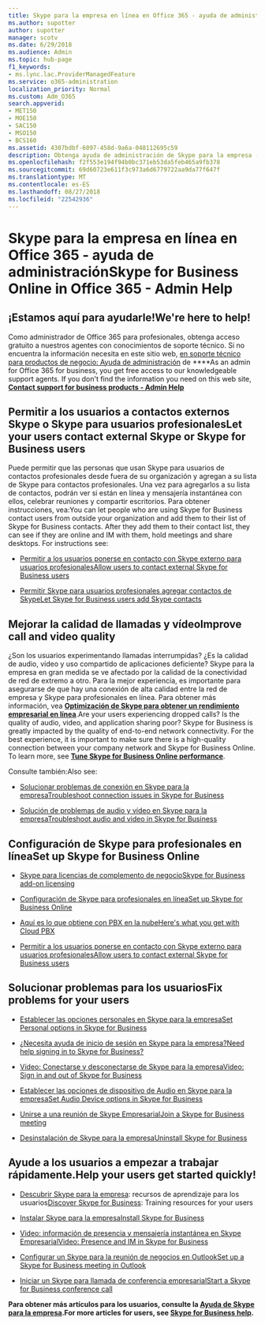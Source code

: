 ```yaml
---
title: Skype para la empresa en línea en Office 365 - ayuda de administración
ms.author: supotter
author: supotter
manager: scotv
ms.date: 6/29/2018
ms.audience: Admin
ms.topic: hub-page
f1_keywords:
- ms.lync.lac.ProviderManagedFeature
ms.service: o365-administration
localization_priority: Normal
ms.custom: Adm_O365
search.appverid:
- MET150
- MOE150
- SAC150
- MSO150
- BCS160
ms.assetid: 4307bdbf-6097-458d-9a6a-048112695c59
description: Obtenga ayuda de administración de Skype para la empresa - configurar Skype para profesionales, su red, reuniones y mensajería instantánea y el acceso de usuarios externo. establecer la configuración, solucionar problemas y ver informes de uso.
ms.openlocfilehash: f2f553e194f94b0bc371eb53da5feb465a9fb378
ms.sourcegitcommit: 69d60723e611f3c973a6d6779722aa9da77f647f
ms.translationtype: MT
ms.contentlocale: es-ES
ms.lasthandoff: 08/27/2018
ms.locfileid: "22542936"
---
```

# <a name="skype-for-business-online-in-office-365---admin-help"></a><span data-ttu-id="f3038-104">Skype para la empresa en línea en Office 365 - ayuda de administración</span><span class="sxs-lookup"><span data-stu-id="f3038-104">Skype for Business Online in Office 365 - Admin Help</span></span>

## <a name="were-here-to-help"></a><span data-ttu-id="f3038-105">¡Estamos aquí para ayudarle!</span><span class="sxs-lookup"><span data-stu-id="f3038-105">We're here to help!</span></span>

<span data-ttu-id="f3038-p102">Como administrador de Office 365 para profesionales, obtenga acceso gratuito a nuestros agentes con conocimientos de soporte técnico. Si no encuentra la información necesita en este sitio web, [en soporte técnico para productos de negocio: Ayuda de administración](https://support.office.com/article/32a17ca7-6fa0-4870-8a8d-e25ba4ccfd4b) de ****</span><span class="sxs-lookup"><span data-stu-id="f3038-p102">As an admin for Office 365 for business, you get free access to our knowledgeable support agents. If you don't find the information you need on this web site, **[Contact support for business products - Admin Help](https://support.office.com/article/32a17ca7-6fa0-4870-8a8d-e25ba4ccfd4b)**</span></span>
  
## <a name="let-your-users-contact-external-skype-or-skype-for-business-users"></a><span data-ttu-id="f3038-108">Permitir a los usuarios a contactos externos Skype o Skype para usuarios profesionales</span><span class="sxs-lookup"><span data-stu-id="f3038-108">Let your users contact external Skype or Skype for Business users</span></span>

<span data-ttu-id="f3038-p103">Puede permitir que las personas que usan Skype para usuarios de contactos profesionales desde fuera de su organización y agregan a su lista de Skype para contactos profesionales. Una vez para agregarlos a su lista de contactos, podrán ver si están en línea y mensajería instantánea con ellos, celebrar reuniones y compartir escritorios. Para obtener instrucciones, vea:</span><span class="sxs-lookup"><span data-stu-id="f3038-p103">You can let people who are using Skype for Business contact users from outside your organization and add them to their list of Skype for Business contacts. After they add them to their contact list, they can see if they are online and IM with them, hold meetings and share desktops. For instructions see:</span></span>
  
- [<span data-ttu-id="f3038-112">Permitir a los usuarios ponerse en contacto con Skype externo para usuarios profesionales</span><span class="sxs-lookup"><span data-stu-id="f3038-112">Allow users to contact external Skype for Business users</span></span>](https://support.office.com/article/b414873a-0059-4cd5-aea1-e5d0857dbc94)
    
- [<span data-ttu-id="f3038-113">Permitir Skype para usuarios profesionales agregar contactos de Skype</span><span class="sxs-lookup"><span data-stu-id="f3038-113">Let Skype for Business users add Skype contacts</span></span>](https://support.office.com/article/08666236-1894-42ae-8846-e49232bbc460)
    
## <a name="improve-call-and-video-quality"></a><span data-ttu-id="f3038-114">Mejorar la calidad de llamadas y vídeo</span><span class="sxs-lookup"><span data-stu-id="f3038-114">Improve call and video quality</span></span>

<span data-ttu-id="f3038-p104">¿Son los usuarios experimentando llamadas interrumpidas? ¿Es la calidad de audio, vídeo y uso compartido de aplicaciones deficiente? Skype para la empresa en gran medida se ve afectado por la calidad de la conectividad de red de extremo a otro. Para la mejor experiencia, es importante para asegurarse de que hay una conexión de alta calidad entre la red de empresa y Skype para profesionales en línea. Para obtener más información, vea **[Optimización de Skype para obtener un rendimiento empresarial en línea](tune-skype-for-business-online-performance.md)**.</span><span class="sxs-lookup"><span data-stu-id="f3038-p104">Are your users experiencing dropped calls? Is the quality of audio, video, and application sharing poor? Skype for Business is greatly impacted by the quality of end-to-end network connectivity. For the best experience, it is important to make sure there is a high-quality connection between your company network and Skype for Business Online. To learn more, see **[Tune Skype for Business Online performance](tune-skype-for-business-online-performance.md)**.</span></span> 
  
<span data-ttu-id="f3038-120">Consulte también:</span><span class="sxs-lookup"><span data-stu-id="f3038-120">Also see:</span></span>
  
- [<span data-ttu-id="f3038-121">Solucionar problemas de conexión en Skype para la empresa</span><span class="sxs-lookup"><span data-stu-id="f3038-121">Troubleshoot connection issues in Skype for Business</span></span>](https://support.office.com/article/ca302828-783f-425c-bbe2-356348583771)
    
- [<span data-ttu-id="f3038-122">Solución de problemas de audio y vídeo en Skype para la empresa</span><span class="sxs-lookup"><span data-stu-id="f3038-122">Troubleshoot audio and video in Skype for Business</span></span>](https://support.office.com/article/62777bc6-c52b-47ae-84ba-a8905c3b71dc)
    
## <a name="set-up-skype-for-business-online"></a><span data-ttu-id="f3038-123">Configuración de Skype para profesionales en línea</span><span class="sxs-lookup"><span data-stu-id="f3038-123">Set up Skype for Business Online</span></span>

- [<span data-ttu-id="f3038-124">Skype para licencias de complemento de negocio</span><span class="sxs-lookup"><span data-stu-id="f3038-124">Skype for Business add-on licensing</span></span>](https://support.office.com/article/3ed752b1-5983-43f9-bcfd-760619ab40a7)
    
- [<span data-ttu-id="f3038-125">Configuración de Skype para profesionales en línea</span><span class="sxs-lookup"><span data-stu-id="f3038-125">Set up Skype for Business Online</span></span>](https://support.office.com/article/40296968-e779-4259-980b-c2de1c044c6e)
    
- [<span data-ttu-id="f3038-126">Aquí es lo que obtiene con PBX en la nube</span><span class="sxs-lookup"><span data-stu-id="f3038-126">Here's what you get with Cloud PBX</span></span>](https://support.office.com/article/bc9756d1-8a2f-42c4-98f6-afb17c29231c)
    
- [<span data-ttu-id="f3038-127">Permitir a los usuarios ponerse en contacto con Skype externo para usuarios profesionales</span><span class="sxs-lookup"><span data-stu-id="f3038-127">Allow users to contact external Skype for Business users</span></span>](https://support.office.com/article/b414873a-0059-4cd5-aea1-e5d0857dbc94)
    
## <a name="fix-problems-for-your-users"></a><span data-ttu-id="f3038-128">Solucionar problemas para los usuarios</span><span class="sxs-lookup"><span data-stu-id="f3038-128">Fix problems for your users</span></span>

- [<span data-ttu-id="f3038-129">Establecer las opciones personales en Skype para la empresa</span><span class="sxs-lookup"><span data-stu-id="f3038-129">Set Personal options in Skype for Business</span></span>](https://support.office.com/article/68bacc31-71d3-44c3-a4d4-64da78c447aa#bkmk-stop-automatic-startup)
    
- [<span data-ttu-id="f3038-130">¿Necesita ayuda de inicio de sesión en Skype para la empresa?</span><span class="sxs-lookup"><span data-stu-id="f3038-130">Need help signing in to Skype for Business?</span></span>](https://support.office.com/article/448b8ea7-5b33-444a-afd4-175fc9930d05)
    
- [<span data-ttu-id="f3038-131">Vídeo: Conectarse y desconectarse de Skype para la empresa</span><span class="sxs-lookup"><span data-stu-id="f3038-131">Video: Sign in and out of Skype for Business</span></span>](https://support.office.com/article/8abed4b3-ac48-493e-9d76-0e10140e9451)
    
- [<span data-ttu-id="f3038-132">Establecer las opciones de dispositivo de Audio en Skype para la empresa</span><span class="sxs-lookup"><span data-stu-id="f3038-132">Set Audio Device options in Skype for Business</span></span>](https://support.office.com/article/2533d929-9814-4349-8ae4-fca29246e2ff)
    
- [<span data-ttu-id="f3038-133">Unirse a una reunión de Skype Empresarial</span><span class="sxs-lookup"><span data-stu-id="f3038-133">Join a Skype for Business meeting</span></span>](https://support.office.com/article/3862be6d-758a-4064-a016-67c0febf3cd5)
    
- [<span data-ttu-id="f3038-134">Desinstalación de Skype para la empresa</span><span class="sxs-lookup"><span data-stu-id="f3038-134">Uninstall Skype for Business</span></span>](https://support.office.com/article/28C4A036-7F22-406C-B7F4-87894CBAF902)
    
## <a name="help-your-users-get-started-quickly"></a><span data-ttu-id="f3038-135">Ayude a los usuarios a empezar a trabajar rápidamente.</span><span class="sxs-lookup"><span data-stu-id="f3038-135">Help your users get started quickly!</span></span>

- <span data-ttu-id="f3038-136">[Descubrir Skype para la empresa](https://support.office.com/article/8a3491a3-c095-4718-80cf-cbbe4afe4eba): recursos de aprendizaje para los usuarios</span><span class="sxs-lookup"><span data-stu-id="f3038-136">[Discover Skype for Business](https://support.office.com/article/8a3491a3-c095-4718-80cf-cbbe4afe4eba): Training resources for your users</span></span> 
    
- [<span data-ttu-id="f3038-137">Instalar Skype para la empresa</span><span class="sxs-lookup"><span data-stu-id="f3038-137">Install Skype for Business</span></span>](https://support.office.com/article/8a0d4da8-9d58-44f9-9759-5c8f340cb3fb)
    
- [<span data-ttu-id="f3038-138">Video: información de presencia y mensajería instantánea en Skype Empresarial</span><span class="sxs-lookup"><span data-stu-id="f3038-138">Video: Presence and IM in Skype for Business</span></span>](https://support.office.com/article/c873b869-4ce0-4375-9bea-5de150eaf081)
    
- [<span data-ttu-id="f3038-139">Configurar un Skype para la reunión de negocios en Outlook</span><span class="sxs-lookup"><span data-stu-id="f3038-139">Set up a Skype for Business meeting in Outlook</span></span>](https://support.office.com/article/b8305620-d16e-4667-989d-4a977aad6556)
    
- [<span data-ttu-id="f3038-140">Iniciar un Skype para llamada de conferencia empresarial</span><span class="sxs-lookup"><span data-stu-id="f3038-140">Start a Skype for Business conference call</span></span>](https://support.office.com/article/8dc8ac52-91ac-4db9-8672-11551fdaf997)
    
 <span data-ttu-id="f3038-141">**Para obtener más artículos para los usuarios, consulte la [Ayuda de Skype para la empresa](https://support.office.com/article/4fbe07ce-6b15-4a06-bcf0-baea57890410).**</span><span class="sxs-lookup"><span data-stu-id="f3038-141">**For more articles for users, see [Skype for Business help](https://support.office.com/article/4fbe07ce-6b15-4a06-bcf0-baea57890410).**</span></span>
  

